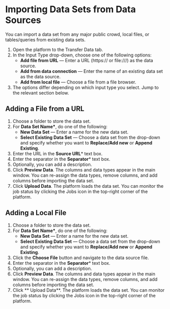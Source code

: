 # Importing Data Sets from Data Sources

You can import a data set from any major public crowd, local files, or tables/queries from existing data sets.

1. Open the platform to the Transfer Data tab.
2. In the Input Type drop-down, choose one of the following options:
   - **Add file from URL** &mdash; Enter a URL (https:// or file:///) as the data source.
   - **Add from data connection** &mdash; Enter the name of an existing data set as the data source. 
   - **Add from local file** &mdash; Choose a file from a file browser. 
3. The options differ depending on which input type you select. Jump to the relevant section below. 

## Adding a File from a URL
1. Choose a folder to store the data set.
2. For **Data Set Name\***, do one of the following:
   - **New Data Set** &mdash; Enter a name for the new data set.
   - **Select Existing Data Set** &mdash; Choose a data set from the drop-down and specify whether you want to **Replace/Add new** or **Append Existing**.
3. Enter the URL in the **Source URL*** text box.
4. Enter the separator in the **Separator*** text box.
5. Optionally, you can add a description.
6. Click **Preview Data**.
   The columns and data types appear in the main window. You can re-assign the data types, remove columns, and add columns before importing the data set.
6. Click **Upload Data**.
   The platform loads the data set. You can monitor the job status by clicking the Jobs icon in the top-right corner of the platform.
   
## Adding a Local File
1. Choose a folder to store the data set.
2. For **Data Set Name\***, do one of the following:
   - **New Data Set** &mdash; Enter a name for the new data set.
   - **Select Existing Data Set** &mdash; Choose a data set from the drop-down and specify whether you want to **Replace/Add new** or **Append Existing**.
3. Click the **Choose File** button and navigate to the data source file.
4. Enter the separator in the **Separator*** text box.
5. Optionally, you can add a description.
6. Click **Preview Data**.
   The columns and data types appear in the main window. You can re-assign the data types, remove columns, and add columns before importing the data set.
6. Click ** Upload Data**.
   The platform loads the data set. You can monitor the job status by clicking the Jobs icon in the top-right corner of the platform.

